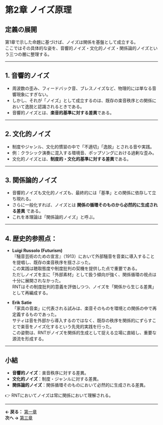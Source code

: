 # 第2章 ノイズ原理

## 定義の展開
第1章で示した命題に基づけば、ノイズは関係を基盤として成立する。  
ここではその具体的な姿を、音響的ノイズ・文化的ノイズ・関係論的ノイズという三つの層に整理する。  

---

## 1. 音響的ノイズ
- 周波数の歪み、フィードバック音、ブレスノイズなど、物理的には単なる音響現象にすぎない。  
- しかし、それが「ノイズ」として成立するのは、既存の楽音秩序との関係において逸脱と認識されるときである。  
- 音響的ノイズとは、**楽音的基準に対する差異**である。  

---

## 2. 文化的ノイズ
- 制度やジャンル、文化的慣習の中で「不適切」「逸脱」とされる音や実践。  
- 例：クラシック演奏に混入する環境音、ポップソングにおける過剰な歪み。  
- 文化的ノイズとは、**制度的・文化的基準に対する差異**である。  

---

## 3. 関係論的ノイズ
- 音響的ノイズも文化的ノイズも、最終的には「基準」との関係に依存して立ち現れる。  
- さらに一般化すれば、ノイズとは **関係の循環そのものから必然的に生成される差異** である。  
- これを本理論は「関係論的ノイズ」と呼ぶ。  

---

## 4. 歴史的参照点：

- **Luigi Russolo (Futurism)**  
『騒音芸術のための宣言』（1913）において外部騒音を音楽に導入することを提唱し、既存の楽音秩序を揺さぶった。  
この実践は聴取態度や制度批判の契機を提供した点で重要である。  
ただしノイズを主に「外部素材」として扱う傾向が強く、関係循環の視点は十分に展開されなかった。  
RNTはその制度批判的意義を評価しつつ、ノイズを「関係から生じる差異」として再編成する。

- **Erik Satie**  
「家具の音楽」に代表される試みは、楽音そのものを環境との関係の中で再定義するものであった。  
サティは音を外部から導入するのではなく、既存の秩序を関係的にずらすことで楽音をノイズ化するという先見的実践を行った。  
この姿勢は、RNTがノイズを関係的生成として捉える立場に直結し、重要な源流を形成する。

---

## 小結
- **音響的ノイズ**：楽音秩序に対する差異。  
- **文化的ノイズ**：制度・ジャンルに対する差異。  
- **関係論的ノイズ**：関係循環そのものにおいて必然的に生成される差異。  

👉 RNTにおいてノイズは常に関係において理解される。  

---  
**← 戻る：** [第一章](01_foundations.md)  
**次へ →** [第三章](03_improvisation_principle.md)
